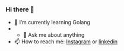 ### Hi there 👋
- 🌱 I’m currently learning Golang
- - 💬 Ask me about anything
- 📫 How to reach me: [Instagram](https://www.instagram.com/imr.bp/) or [linkedin](https://www.linkedin.com/in/i-made-raditya-bayu-pangestu-910a5a1b6)
<!--
**imrbp/imrbp** is a ✨ _special_ ✨ repository because its `README.md` (this file) appears on your GitHub profile.

Here are some ideas to get you started:

- 🔭 I’m currently working on ...
- 🌱 I’m currently learning ...
- 👯 I’m looking to collaborate on ...
- 🤔 I’m looking for help with ...
- 💬 Ask me about ...
- 📫 How to reach me: ...
- 😄 Pronouns: ...
- ⚡ Fun fact: ...
-->
